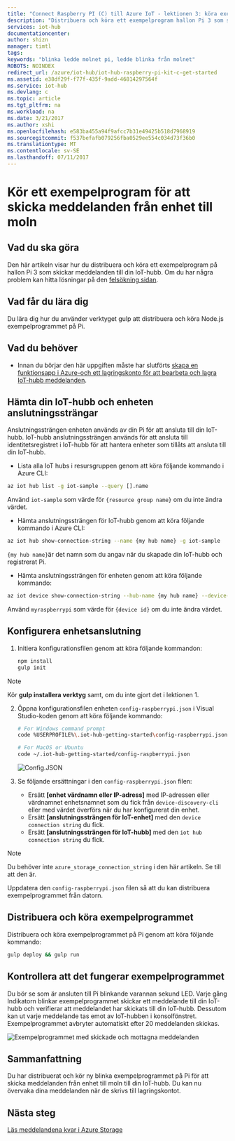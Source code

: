 ```yaml
---
title: "Connect Raspberry PI (C) till Azure IoT - lektionen 3: köra exemplet | Microsoft Docs"
description: "Distribuera och köra ett exempelprogram hallon Pi 3 som skickar meddelanden till din IoT-hubb och blinkar på Indikator."
services: iot-hub
documentationcenter: 
author: shizn
manager: timtl
tags: 
keywords: "blinka ledde molnet pi, ledde blinka från molnet"
ROBOTS: NOINDEX
redirect_url: /azure/iot-hub/iot-hub-raspberry-pi-kit-c-get-started
ms.assetid: e38df29f-f77f-435f-9add-46814297564f
ms.service: iot-hub
ms.devlang: c
ms.topic: article
ms.tgt_pltfrm: na
ms.workload: na
ms.date: 3/21/2017
ms.author: xshi
ms.openlocfilehash: e583ba455a94f9afcc7b31e49425b518d7968919
ms.sourcegitcommit: f537befafb079256fba0529ee554c034d73f36b0
ms.translationtype: MT
ms.contentlocale: sv-SE
ms.lasthandoff: 07/11/2017
---
```

# <a name="run-a-sample-application-to-send-device-to-cloud-messages"></a>Kör ett exempelprogram för att skicka meddelanden från enhet till moln
## <a name="what-you-will-do"></a>Vad du ska göra
Den här artikeln visar hur du distribuera och köra ett exempelprogram på hallon Pi 3 som skickar meddelanden till din IoT-hubb. Om du har några problem kan hitta lösningar på den [felsökning sidan](iot-hub-raspberry-pi-kit-c-troubleshooting.md).

## <a name="what-you-will-learn"></a>Vad får du lära dig
Du lära dig hur du använder verktyget gulp att distribuera och köra Node.js exempelprogrammet på Pi.

## <a name="what-you-need"></a>Vad du behöver
* Innan du börjar den här uppgiften måste har slutförts [skapa en funktionsapp i Azure-och ett lagringskonto för att bearbeta och lagra IoT-hubb meddelanden](iot-hub-raspberry-pi-kit-c-lesson3-deploy-resource-manager-template.md).

## <a name="get-your-iot-hub-and-device-connection-strings"></a>Hämta din IoT-hubb och enheten anslutningssträngar
Anslutningssträngen enheten används av din Pi för att ansluta till din IoT-hubb. IoT-hubb anslutningssträngen används för att ansluta till identitetsregistret i IoT-hubb för att hantera enheter som tillåts att ansluta till din IoT-hubb. 

* Lista alla IoT hubs i resursgruppen genom att köra följande kommando i Azure CLI:

```bash
az iot hub list -g iot-sample --query [].name
```

Använd `iot-sample` som värde för `{resource group name}` om du inte ändra värdet.

* Hämta anslutningssträngen för IoT-hubb genom att köra följande kommando i Azure CLI:

```bash
az iot hub show-connection-string --name {my hub name} -g iot-sample
```

`{my hub name}`är det namn som du angav när du skapade din IoT-hubb och registrerat Pi.

* Hämta anslutningssträngen för enheten genom att köra följande kommando:

```bash
az iot device show-connection-string --hub-name {my hub name} --device-id myraspberrypi -g iot-sample
```

Använd `myraspberrypi` som värde för `{device id}` om du inte ändra värdet.

## <a name="configure-the-device-connection"></a>Konfigurera enhetsanslutning
1. Initiera konfigurationsfilen genom att köra följande kommandon:
   
   ```bash
   npm install
   gulp init
   ```

> [!NOTE]
> Kör **gulp installera verktyg** samt, om du inte gjort det i lektionen 1.

2. Öppna konfigurationsfilen enheten `config-raspberrypi.json` i Visual Studio-koden genom att köra följande kommando:
   
   ```bash
   # For Windows command prompt
   code %USERPROFILE%\.iot-hub-getting-started\config-raspberrypi.json
   
   # For MacOS or Ubuntu
   code ~/.iot-hub-getting-started/config-raspberrypi.json
   ```
   
   ![Config.JSON](media/iot-hub-raspberry-pi-lessons/lesson3/config.png)
3. Se följande ersättningar i den `config-raspberrypi.json` filen:
   
   * Ersätt **[enhet värdnamn eller IP-adress]** med IP-adressen eller värdnamnet enhetsnamnet som du fick från `device-discovery-cli` eller med värdet överförs när du har konfigurerat din enhet.
   * Ersätt **[anslutningssträngen för IoT-enhet]** med den `device connection string` du fick.
   * Ersätt **[anslutningssträngen för IoT-hubb]** med den `iot hub connection string` du fick.

> [!NOTE]
> Du behöver inte `azure_storage_connection_string` i den här artikeln. Se till att den är.

Uppdatera den `config-raspberrypi.json` filen så att du kan distribuera exempelprogrammet från datorn.

## <a name="deploy-and-run-the-sample-application"></a>Distribuera och köra exempelprogrammet
Distribuera och köra exempelprogrammet på Pi genom att köra följande kommando:

```bash
gulp deploy && gulp run
```

## <a name="verify-that-the-sample-application-works"></a>Kontrollera att det fungerar exempelprogrammet
Du bör se som är ansluten till Pi blinkande varannan sekund LED. Varje gång Indikatorn blinkar exempelprogrammet skickar ett meddelande till din IoT-hubb och verifierar att meddelandet har skickats till din IoT-hubb. Dessutom kan ut varje meddelande tas emot av IoT-hubben i konsolfönstret. Exempelprogrammet avbryter automatiskt efter 20 meddelanden skickas.

![Exempelprogrammet med skickade och mottagna meddelanden](media/iot-hub-raspberry-pi-lessons/lesson3/gulp_run_c.png)

## <a name="summary"></a>Sammanfattning
Du har distribuerat och kör ny blinka exempelprogrammet på Pi för att skicka meddelanden från enhet till moln till din IoT-hubb. Du kan nu övervaka dina meddelanden när de skrivs till lagringskontot.

## <a name="next-steps"></a>Nästa steg
[Läs meddelandena kvar i Azure Storage](iot-hub-raspberry-pi-kit-c-lesson3-read-table-storage.md)

